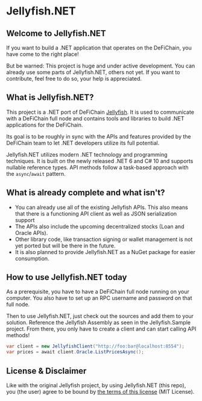 # Jellyfish.NET

## Welcome to Jellyfish.NET

If you want to build a .NET application that operates on the DeFiChain, you have come to the right place!

But be warned: This project is huge and under active development. You can already use some parts of Jellyfish.NET, others not yet. If you want to contribute, feel free to do so, your help is appreciated.

## What is Jellyfish.NET?
This project is a .NET port of DeFiChain [Jellyfish](https://github.com/DeFiCh/jellyfish). It is used to communicate with a DeFiChain full node and contains tools and libraries to build .NET applications for the DeFiChain.

Its goal is to be roughly in sync with the APIs and features provided by the DeFiChain team to let .NET developers utilize its full potential.

Jellyfish.NET utilizes modern .NET technology and programming techniques. It is built on the newly released .NET 6 and C# 10 and supports nullable reference types. API methods follow a task-based approach with the `async`/`await` pattern.

## What is already complete and what isn't?
- You can already use all of the existing Jellyfish APIs. This also means that there is a functioning API client as well as JSON serialization support
- The APIs also include the upcoming decentralized stocks (Loan and Oracle APIs).
- Other library code, like transaction signing or wallet management is not yet ported but will be there in the future.
- It is also planned to provide Jellyfish.NET as a NuGet package for easier consumption.

## How to use Jellyfish.NET today
As a prerequisite, you have to have a DeFiChain full node running on your computer. You also have to set up an RPC username and password on that full node.

Then to use Jellyfish.NET, just check out the sources and add them to your solution. Reference the Jellyfish Assembly as seen in the Jellyfish.Sample project. From there, you only have to create a client and can start calling API methods!

```csharp
var client = new JellyfishClient("http://foo:bar@localhost:8554");
var prices = await client.Oracle.ListPricesAsync();
```

## License & Disclaimer

Like with the original Jellyfish project, by using Jellyfish.NET (this repo), you (the user) agree to be bound by [the terms of this license](https://github.com/defichaininfo/Jellyfish.NET/blob/main/LICENSE) (MIT License).
